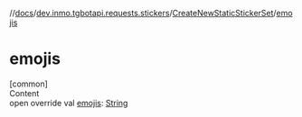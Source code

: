 //[docs](../../../index.md)/[dev.inmo.tgbotapi.requests.stickers](../index.md)/[CreateNewStaticStickerSet](index.md)/[emojis](emojis.md)



# emojis  
[common]  
Content  
open override val [emojis](emojis.md): [String](https://kotlinlang.org/api/latest/jvm/stdlib/kotlin/-string/index.html)  




